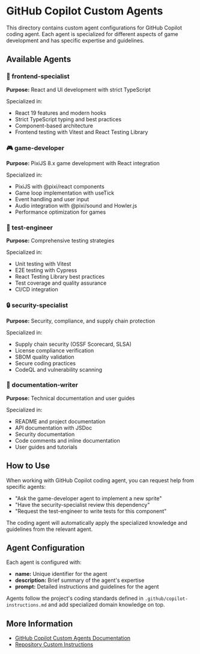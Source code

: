 # GitHub Copilot Custom Agents

This directory contains custom agent configurations for GitHub Copilot coding agent. Each agent is specialized for different aspects of game development and has specific expertise and guidelines.

## Available Agents

### 🎨 frontend-specialist
**Purpose:** React and UI development with strict TypeScript

Specialized in:
- React 19 features and modern hooks
- Strict TypeScript typing and best practices
- Component-based architecture
- Frontend testing with Vitest and React Testing Library

### 🎮 game-developer
**Purpose:** PixiJS 8.x game development with React integration

Specialized in:
- PixiJS with @pixi/react components
- Game loop implementation with useTick
- Event handling and user input
- Audio integration with @pixi/sound and Howler.js
- Performance optimization for games

### 🧪 test-engineer
**Purpose:** Comprehensive testing strategies

Specialized in:
- Unit testing with Vitest
- E2E testing with Cypress
- React Testing Library best practices
- Test coverage and quality assurance
- CI/CD integration

### 🔒 security-specialist
**Purpose:** Security, compliance, and supply chain protection

Specialized in:
- Supply chain security (OSSF Scorecard, SLSA)
- License compliance verification
- SBOM quality validation
- Secure coding practices
- CodeQL and vulnerability scanning

### 📝 documentation-writer
**Purpose:** Technical documentation and user guides

Specialized in:
- README and project documentation
- API documentation with JSDoc
- Security documentation
- Code comments and inline documentation
- User guides and tutorials

## How to Use

When working with GitHub Copilot coding agent, you can request help from specific agents:
- "Ask the game-developer agent to implement a new sprite"
- "Have the security-specialist review this dependency"
- "Request the test-engineer to write tests for this component"

The coding agent will automatically apply the specialized knowledge and guidelines from the relevant agent.

## Agent Configuration

Each agent is configured with:
- **name:** Unique identifier for the agent
- **description:** Brief summary of the agent's expertise
- **prompt:** Detailed instructions and guidelines for the agent

Agents follow the project's coding standards defined in `.github/copilot-instructions.md` and add specialized domain knowledge on top.

## More Information

- [GitHub Copilot Custom Agents Documentation](https://docs.github.com/en/copilot/concepts/agents/coding-agent/about-custom-agents)
- [Repository Custom Instructions](https://docs.github.com/en/copilot/how-tos/configure-custom-instructions/add-repository-instructions)
